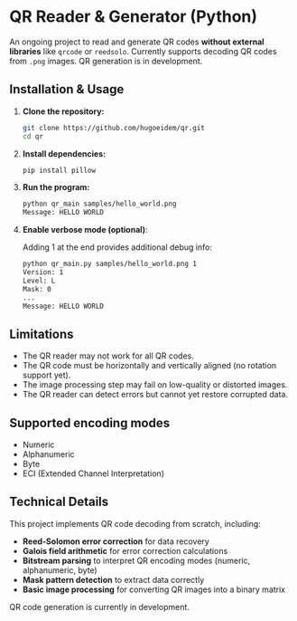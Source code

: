 # QR Reader & Generator (Python)  

An ongoing project to read and generate QR codes **without external libraries** like `qrcode` or `reedsolo`. Currently supports decoding QR codes from `.png` images. QR generation is in development.  

## Installation & Usage  
1. **Clone the repository:**  
   ```bash
   git clone https://github.com/hugoeidem/qr.git
   cd qr
   ```
2. **Install dependencies:**
   ```bash
   pip install pillow
   ```
3. **Run the program:**
   ```bash
   python qr_main samples/hello_world.png
   Message: HELLO WORLD
   ```
4. **Enable verbose mode (optional)**:
   
   Adding 1 at the end provides additional debug info:
   ```bash
   python qr_main.py samples/hello_world.png 1
   Version: 1
   Level: L
   Mask: 0
   ...
   Message: HELLO WORLD
   ```

   
## Limitations
   - The QR reader may not work for all QR codes.
   - The QR code must be horizontally and vertically aligned (no rotation support yet).
   - The image processing step may fail on low-quality or distorted images.
   - The QR reader can detect errors but cannot yet restore corrupted data.

## Supported encoding modes
   - Numeric
   - Alphanumeric
   - Byte
   - ECI (Extended Channel Interpretation)

## Technical Details  
   This project implements QR code decoding from scratch, including:  

   - **Reed-Solomon error correction** for data recovery  
   - **Galois field arithmetic** for error correction calculations  
   - **Bitstream parsing** to interpret QR encoding modes (numeric, alphanumeric, byte)  
   - **Mask pattern detection** to extract data correctly  
   - **Basic image processing** for converting QR images into a binary matrix  

   QR code generation is currently in development.
